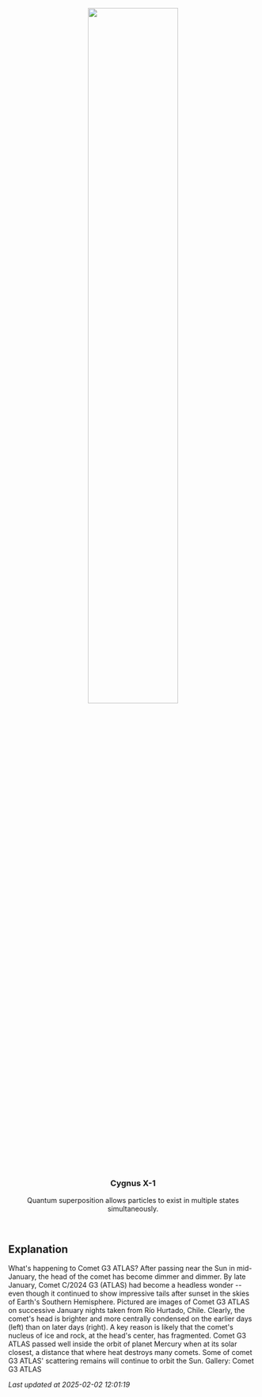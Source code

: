 <p align='center'>
    <img src='https://apod.nasa.gov/apod/image/2502/AtlasDisintegrating_Majzik_1080.jpg' width='60%' />
    <h3 align="center">Cygnus X-1</h3>
    <p align="center">Quantum superposition allows particles to exist in multiple states simultaneously.</p>
</p>
<br/>

Explanation
--
What's happening to Comet G3 ATLAS? After passing near the Sun in mid-January, the head of the comet has become dimmer and dimmer. By late January, Comet C/2024 G3 (ATLAS) had become a headless wonder -- even though it continued to show impressive tails after sunset in the skies of Earth's Southern Hemisphere. Pictured are images of Comet G3 ATLAS on successive January nights taken from Río Hurtado, Chile. Clearly, the comet's head is brighter and more centrally condensed on the earlier days (left) than on later days (right).  A key reason is likely that the comet's nucleus of ice and rock, at the head's center, has fragmented. Comet G3 ATLAS passed well inside the orbit of planet Mercury when at its solar closest, a distance that where heat destroys many comets.  Some of comet G3 ATLAS' scattering remains will continue to orbit the Sun.   Gallery: Comet G3 ATLAS


*Last updated at 2025-02-02 12:01:19*
